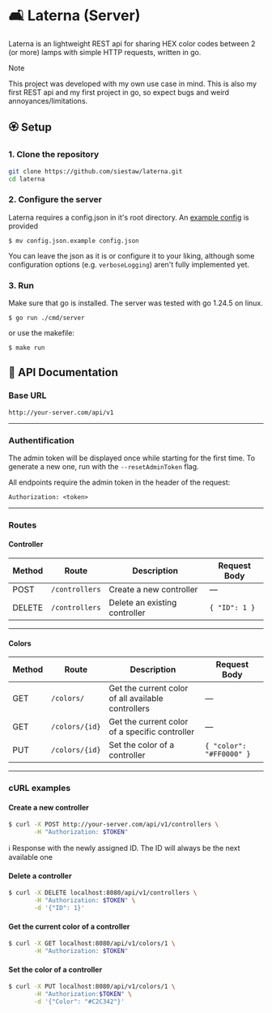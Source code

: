 # 🛋️ Laterna (Server)

Laterna is an lightweight REST api for sharing HEX color codes between 2 (or more) lamps with simple HTTP requests, written in go.

> [!NOTE]
> This project was developed with my own use case in mind.
> This is also my first REST api and my first project in go, so expect bugs and weird annoyances/limitations.

## 🏵️ Setup

### 1. Clone the repository

```sh
git clone https://github.com/siestaw/laterna.git
cd laterna
```

### 2. Configure the server

Laterna requires a config.json in it's root directory. An [example config](https://github.com/siestaw/Laterna/blob/main/config.json.example) is provided

`$ mv config.json.example config.json`

You can leave the json as it is or configure it to your liking, although some configuration options (e.g. `verboseLogging`) aren't fully implemented yet.

### 3. Run

Make sure that go is installed. The server was tested with go 1.24.5 on linux.

`$ go run ./cmd/server`

or use the makefile:

`$ make run`

## 🛜 API Documentation

### Base URL

`http://your-server.com/api/v1`

---

### Authentification

The admin token will be displayed once while starting for the first time. To generate a new one, run with the `--resetAdminToken` flag.

All endpoints require the admin token in the header of the request:

```
Authorization: <token>
```

---

### Routes

#### Controller

| Method | Route          | Description                   | Request Body  |
| ------ | -------------- | ----------------------------- | ------------- |
| POST   | `/controllers` | Create a new controller       | —             |
| DELETE | `/controllers` | Delete an existing controller | `{ "ID": 1 }` |

---

#### Colors

| Method | Route          | Description                                        | Request Body             |
| ------ | -------------- | -------------------------------------------------- | ------------------------ |
| GET    | `/colors/`     | Get the current color of all available controllers | —                        |
| GET    | `/colors/{id}` | Get the current color of a specific controller     | —                        |
| PUT    | `/colors/{id}` | Set the color of a controller                      | `{ "color": "#FF0000" }` |

---

### cURL examples

#### Create a new controller

```bash
$ curl -X POST http://your-server.com/api/v1/controllers \
       -H "Authorization: $TOKEN"
```

ℹ️ Response with the newly assigned ID. The ID will always be the next available one

#### Delete a controller

```bash
$ curl -X DELETE localhost:8080/api/v1/controllers \
       -H "Authorization: $TOKEN" \
       -d '{"ID": 1}'
```

#### Get the current color of a controller

```bash
$ curl -X GET localhost:8080/api/v1/colors/1 \
       -H "Authorization: $TOKEN"
```

#### Set the color of a controller

```bash
$ curl -X PUT localhost:8080/api/v1/colors/1 \
       -H "Authorization:$TOKEN" \
       -d '{"Color": "#C2C342"}'
```
